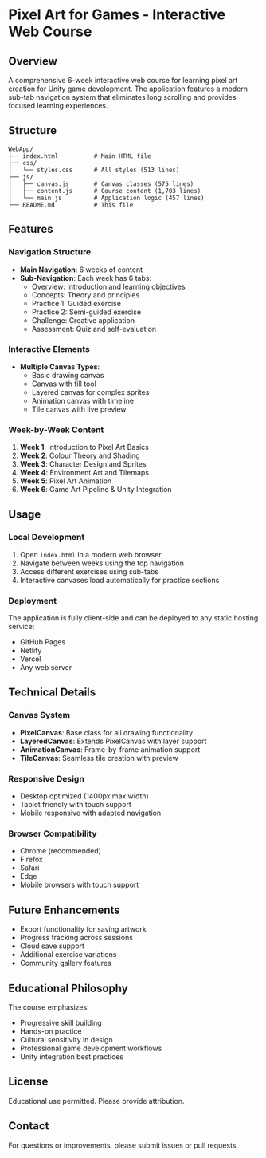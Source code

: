 # Pixel Art for Games - Interactive Web Course

## Overview
A comprehensive 6-week interactive web course for learning pixel art creation for Unity game development. The application features a modern sub-tab navigation system that eliminates long scrolling and provides focused learning experiences.

## Structure
```
WebApp/
├── index.html          # Main HTML file
├── css/
│   └── styles.css      # All styles (513 lines)
├── js/
│   ├── canvas.js       # Canvas classes (575 lines)
│   ├── content.js      # Course content (1,703 lines)
│   └── main.js         # Application logic (457 lines)
└── README.md           # This file
```

## Features

### Navigation Structure
- **Main Navigation**: 6 weeks of content
- **Sub-Navigation**: Each week has 6 tabs:
  - Overview: Introduction and learning objectives
  - Concepts: Theory and principles
  - Practice 1: Guided exercise
  - Practice 2: Semi-guided exercise
  - Challenge: Creative application
  - Assessment: Quiz and self-evaluation

### Interactive Elements
- **Multiple Canvas Types**:
  - Basic drawing canvas
  - Canvas with fill tool
  - Layered canvas for complex sprites
  - Animation canvas with timeline
  - Tile canvas with live preview

### Week-by-Week Content
1. **Week 1**: Introduction to Pixel Art Basics
2. **Week 2**: Colour Theory and Shading
3. **Week 3**: Character Design and Sprites
4. **Week 4**: Environment Art and Tilemaps
5. **Week 5**: Pixel Art Animation
6. **Week 6**: Game Art Pipeline & Unity Integration

## Usage

### Local Development
1. Open `index.html` in a modern web browser
2. Navigate between weeks using the top navigation
3. Access different exercises using sub-tabs
4. Interactive canvases load automatically for practice sections

### Deployment
The application is fully client-side and can be deployed to any static hosting service:
- GitHub Pages
- Netlify
- Vercel
- Any web server

## Technical Details

### Canvas System
- **PixelCanvas**: Base class for all drawing functionality
- **LayeredCanvas**: Extends PixelCanvas with layer support
- **AnimationCanvas**: Frame-by-frame animation support
- **TileCanvas**: Seamless tile creation with preview

### Responsive Design
- Desktop optimized (1400px max width)
- Tablet friendly with touch support
- Mobile responsive with adapted navigation

### Browser Compatibility
- Chrome (recommended)
- Firefox
- Safari
- Edge
- Mobile browsers with touch support

## Future Enhancements
- Export functionality for saving artwork
- Progress tracking across sessions
- Cloud save support
- Additional exercise variations
- Community gallery features

## Educational Philosophy
The course emphasizes:
- Progressive skill building
- Hands-on practice
- Cultural sensitivity in design
- Professional game development workflows
- Unity integration best practices

## License
Educational use permitted. Please provide attribution.

## Contact
For questions or improvements, please submit issues or pull requests.